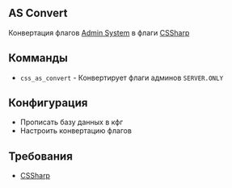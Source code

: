 ## AS Convert
Конвертация флагов [Admin System](https://github.com/Pisex/cs2-bans/) в флаги [CSSharp](https://github.com/roflmuffin/CounterStrikeSharp)
## Комманды
- `css_as_convert` - Конвертирует флаги админов `SERVER.ONLY`
## Конфигурация
- Прописать базу данных в кфг
- Настроить конвертацию флагов

## Требования
- [CSSharp](https://github.com/roflmuffin/CounterStrikeSharp)
